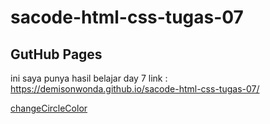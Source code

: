 # sacode-html-css-tugas-07

## GutHub Pages
ini saya punya hasil belajar day 7
link : https://demisonwonda.github.io/sacode-html-css-tugas-07/

[changeCircleColor](https://demisonwonda.github.io/sacode-html-css-tugas-07/)
